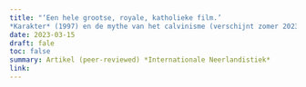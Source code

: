 ```yaml
---
title: "‘Een hele grootse, royale, katholieke film.’ 
*Karakter* (1997) en de mythe van het calvinisme (verschijnt zomer 2023)"
date: 2023-03-15
draft: fale
toc: false
summary: Artikel (peer-reviewed) *Internationale Neerlandistiek* 
link:
---
```


